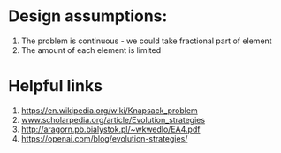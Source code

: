 # Design assumptions:
1. The problem is continuous - we could take fractional part of element
2. The amount of each element is limited


# Helpful links

1. https://en.wikipedia.org/wiki/Knapsack_problem
2. www.scholarpedia.org/article/Evolution_strategies
3. http://aragorn.pb.bialystok.pl/~wkwedlo/EA4.pdf
4. https://openai.com/blog/evolution-strategies/

